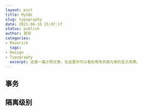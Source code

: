 ```yaml
---
layout: post
title: MySQL
slug: typography
date: 2021-06-16 15:07:17
status: publish
author: 君祁
categories:
- Maverick
  tags:
- Design
- Typography
  excerpt: 这是一篇示例文章，在这里你可以看到常用页面元素的显示效果。
---
```


## 事务

## 隔离级别
